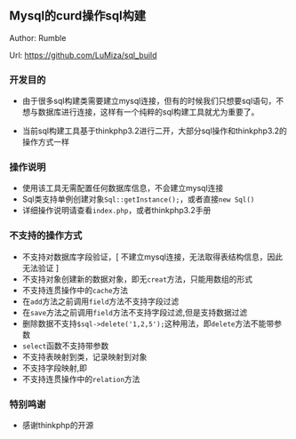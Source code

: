 ## Mysql的curd操作sql构建
Author: Rumble

Url:  https://github.com/LuMiza/sql_build


### 开发目的
* 由于很多sql构建类需要建立mysql连接，但有的时候我们只想要sql语句，不想与数据库进行连接，这样有一个纯粹的sql构建工具就尤为重要了。

* 当前sql构建工具基于thinkphp3.2进行二开，大部分sql操作和thinkphp3.2的操作方式一样

### 操作说明
* 使用该工具无需配置任何数据库信息，不会建立mysql连接
* Sql类支持单例创建对象`Sql::getInstance();`，或者直接`new Sql()`
* 详细操作说明请查看`index.php`，或者thinkphp3.2手册

### 不支持的操作方式

* 不支持对数据库字段验证，[ 不建立mysql连接，无法取得表结构信息，因此无法验证 ]
* 不支持对象创建新的数据对象，即无`creat`方法，只能用数组的形式
* 不支持连贯操作中的`cache`方法
* 在`add`方法之前调用`field`方法不支持字段过滤
* 在`save`方法之前调用`field`方法不支持字段过滤,但是支持数据过滤
* 删除数据不支持`$sql->delete('1,2,5');`这种用法，即`delete`方法不能带参数
* `select`函数不支持带参数
* 不支持表映射到类，记录映射到对象
* 不支持字段映射,即
* 不支持连贯操作中的`relation`方法

### 特别鸣谢

* 感谢thinkphp的开源
